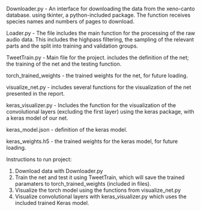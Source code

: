 Downloader.py - An interface for downloading the data from the xeno-canto database. using tkinter, a python-included
package. The function receives species names and numbers of pages to download.

Loader.py - The file includes the main function for the processing of the raw audio data.
This includes the highpass filtering, the sampling of the relevant parts and the split into training and validation groups.

TweetTrain.py - Main file for the project. includes the definition of the net; the training of the net and the testing function.

torch_trained_weights - the trained weights for the net, for future loading.

visualize_net.py - includes several functions for the visualization of the net presented in the report.

keras_visualizer.py - Includes the function for the visualization of the convolutional layers (excluding the first layer)
using the keras package, with a keras model of our net.

keras_model.json - definition of the keras model.

keras_weights.h5 - the trained weights for the keras model, for future loading.

Instructions to run project:
1. Download data with Downloader.py
2. Train the net and test it using TweetTrain, which will save the trained paramaters to torch_trained_weights (included in files).
3. Visualize the torch model using the functions from visualize_net.py 
4. Visualize convolutional layers with keras_visualizer.py which uses the included trained Keras model.
